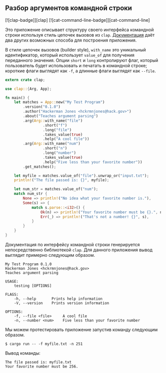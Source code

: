 ## Разбор аргументов командной строки

[![clap-badge]][clap] [![cat-command-line-badge]][cat-command-line]

Это приложение описывает структуру своего интерфейса командной строки используя стиль цепочек вызовов из `clap`. [Документация] даёт два других возможных способа для построения приложения.

В стиле цепочек вызовов (builder style), `with_name` это уникальный идентификатор, который использует `value_of` для получения переданного значения. Опции `short` и `long` контролируют флаг, который пользователь будет использовать и печатать в командной строке; короткие флаги выглядят как `-f`, а длинные флаги выглядят как `--file`.

```rust
extern crate clap;

use clap::{Arg, App};

fn main() {
    let matches = App::new("My Test Program")
        .version("0.1.0")
        .author("Hackerman Jones <hckrmnjones@hack.gov>")
        .about("Teaches argument parsing")
        .arg(Arg::with_name("file")
                 .short("f")
                 .long("file")
                 .takes_value(true)
                 .help("A cool file"))
        .arg(Arg::with_name("num")
                 .short("n")
                 .long("number")
                 .takes_value(true)
                 .help("Five less than your favorite number"))
        .get_matches();

    let myfile = matches.value_of("file").unwrap_or("input.txt");
    println!("The file passed is: {}", myfile);

    let num_str = matches.value_of("num");
    match num_str {
        None => println!("No idea what your favorite number is."),
        Some(s) => {
            match s.parse::<i32>() {
                Ok(n) => println!("Your favorite number must be {}.", n + 5),
                Err(_) => println!("That's not a number! {}", s),
            }
        }
    }
}
```

Документация по интерфейсу командной строки генерируется непосредственно библиотекой `clap`. Для данного приложения вывод выглядит примерно следующим образом.

```
My Test Program 0.1.0
Hackerman Jones <hckrmnjones@hack.gov>
Teaches argument parsing

USAGE:
    testing [OPTIONS]

FLAGS:
    -h, --help       Prints help information
    -V, --version    Prints version information

OPTIONS:
    -f, --file <file>     A cool file
    -n, --number <num>    Five less than your favorite number
```

Мы можем протестировать приложение запустив команду следующим образом.

```
$ cargo run -- -f myfile.txt -n 251
```

Вывод команды:

```
The file passed is: myfile.txt
Your favorite number must be 256.
```


[Документация]: https://docs.rs/clap/